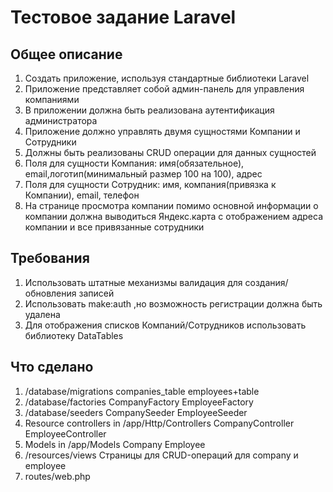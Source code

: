 # Тестовое задание Laravel

## Общее описание
1. Создать приложение, используя стандартные библиотеки Laravel
2. Приложение представляет собой админ-панель для управления компаниями
3. В приложении должна быть реализована аутентификация администратора
4. Приложение должно управлять двумя сущностями Компании и Сотрудники
5. Должны быть реализованы CRUD операции для данных сущностей
6. Поля для сущности Компания: имя(обязательное), email,логотип(минимальный размер 100 на 100), адрес
7. Поля для сущности Сотрудник: имя, компания(привязка к Компании), email, телефон
8. На странице просмотра компании помимо основной информации о компании должна выводиться Яндекс.карта с отображением адреса компании и все привязанные сотрудники

## Требования
1. Использовать штатные механизмы валидация для создания/обновления записей
2. Использовать make:auth ,но возможность регистрации должна быть удалена
3. Для отображения списков Компаний/Сотрудников использовать библиотеку DataTables

## Что сделано

1. /database/migrations
companies_table
employees+table
2. /database/factories
CompanyFactory
EmployeeFactory
3. /database/seeders
CompanySeeder
EmployeeSeeder
4. Resource controllers in /app/Http/Controllers
CompanyController
EmployeeController
5. Models in /app/Models
Company
Employee
6. /resources/views
Страницы для CRUD-операций для company и employee
7. routes/web.php